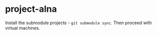 # project-alna

Install the submodule projects - `git submodule sync`. Then proceed with
virtual machines.